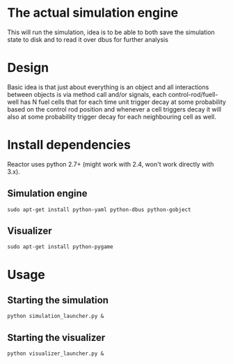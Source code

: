 # The actual simulation engine

This will run the simulation, idea is to be able to both save the simulation state to disk and to read it over dbus for further analysis

# Design

Basic idea is that just about everything is an object and all interactions between objects is via method call and/or signals,  each control-rod/fuell-well has N fuel cells that for each time unit trigger decay at some probability based on the control rod position and whenever a cell triggers decay it will also at some probability trigger decay for each neighbouring cell as well.

# Install dependencies

Reactor uses python 2.7+ (might work with 2.4, won't work directly with 3.x).

## Simulation engine

    sudo apt-get install python-yaml python-dbus python-gobject

## Visualizer

    sudo apt-get install python-pygame

# Usage


## Starting the simulation

    python simulation_launcher.py &

## Starting the visualizer

    python visualizer_launcher.py &



